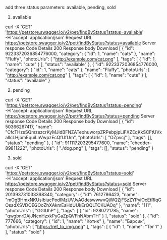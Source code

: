 add three status parameters: available, pending, sold

1. available

curl -X 'GET' \
  'https://petstore.swagger.io/v2/pet/findByStatus?status=available' \
  -H 'accept: application/json'
Request URL
https://petstore.swagger.io/v2/pet/findByStatus?status=available
Server response
Code	Details
200	
Response body
Download
[
  {
    "id": 9223372036854776000,
    "category": {
      "id": 1,
      "name": "cats"
    },
    "name": "Fluffy",
    "photoUrls": [
      "http://example.com/cat.png"
    ],
    "tags": [
      {
        "id": 1,
        "name": "cute"
      }
    ],
    "status": "available"
  },
  {
    "id": 9223372036854776000,
    "category": {
      "id": 1,
      "name": "cats"
    },
    "name": "Fluffy",
    "photoUrls": [
      "http://example.com/cat.png"
    ],
    "tags": [
      {
        "id": 1,
        "name": "cute"
      }
    ],
    "status": "available"
  }

2. pending

curl -X 'GET' \
  'https://petstore.swagger.io/v2/pet/findByStatus?status=pending' \
  -H 'accept: application/json'
Request URL
https://petstore.swagger.io/v2/pet/findByStatus?status=pending
Server response
Code	Details
200	
Response body
Download
[
  {
    "id": 50366267417,
    "name": "CfcTHzsSQmzezcrKyMJidBFNZATeohuworpZRPebpjpLiFXZEqKkSCFtUVxaIlcLHjpmEquiLnVwpzEcQfUfUm",
    "photoUrls": [
      "OZpvcj"
    ],
    "tags": [],
    "status": "pending"
  },
  {
    "id": 911117203295477600,
    "name": "chedder-89811222",
    "photoUrls": [
      "./dog.png"
    ],
    "tags": [],
    "status": "pending"
  }

3. sold

curl -X 'GET' \
  'https://petstore.swagger.io/v2/pet/findByStatus?status=sold' \
  -H 'accept: application/json'
Request URL
https://petstore.swagger.io/v2/pet/findByStatus?status=sold
Server response
Code	Details
200	
Response body
Download
[
  {
    "id": 201393731033398340,
    "category": {
      "id": 7612786423,
      "name": "mOgBHmxNKUsIbiucPodIMzUVJvAOdeswwwvQjWQZjFSzZYPyiOcEtRIqGOsadXSVDOEGOoZhXAkmEaHdUUkErQQLTCKUAOq"
    },
    "name": "111",
    "photoUrls": [
      "GGlUhP"
    ],
    "tags": [
      {
        "id": 9280721785,
        "name": "qwgbnrDAjJNcnHzxkPyGaZpQVFhNAbmTH"
      }
    ],
    "status": "sold"
  },
  {
    "id": 777666,
    "category": {
      "id": 1,
      "name": "Котик"
    },
    "name": "Барсик",
    "photoUrls": [
      "https://ref_to_img.png"
    ],
    "tags": [
      {
        "id": 1,
        "name": "Тэг 1"
      }
    ],
    "status": "sold"
  }
